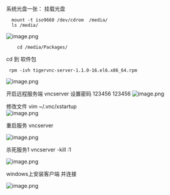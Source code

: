 系统光盘一张：
挂载光盘	 

      mount -t iso9660 /dev/cdrom  /media/	
	  ls /media/	

![image.png](http://upload-images.jianshu.io/upload_images/2787821-ceb537fb4917244a.png?imageMogr2/auto-orient/strip%7CimageView2/2/w/1240)

		cd /media/Packages/
cd 到 软件包		

     rpm -ivh tigervnc-server-1.1.0-16.el6.x86_64.rpm 
		
![image.png](http://upload-images.jianshu.io/upload_images/2787821-327c3e3d06fee635.png?imageMogr2/auto-orient/strip%7CimageView2/2/w/1240)
		

		
开启远程服务端		vncserver
设置密码		123456
		123456
![image.png](http://upload-images.jianshu.io/upload_images/2787821-b94739f1a8a3d12b.png?imageMogr2/auto-orient/strip%7CimageView2/2/w/1240)
		

		
修改文件	vim ~/.vnc/xstartup 	
![image.png](http://upload-images.jianshu.io/upload_images/2787821-ce07f5b2960e14db.png?imageMogr2/auto-orient/strip%7CimageView2/2/w/1240)
		

重启服务	 vncserver	
		
![image.png](http://upload-images.jianshu.io/upload_images/2787821-b2d4589c0926cedd.png?imageMogr2/auto-orient/strip%7CimageView2/2/w/1240)
		
		
杀死服务1	vncserver -kill :1	
		
![image.png](http://upload-images.jianshu.io/upload_images/2787821-317a067eb434ba92.png?imageMogr2/auto-orient/strip%7CimageView2/2/w/1240)
		
		
windows上安装客户端 并连接		

![image.png](http://upload-images.jianshu.io/upload_images/2787821-1ab95413e73d889a.png?imageMogr2/auto-orient/strip%7CimageView2/2/w/1240)

